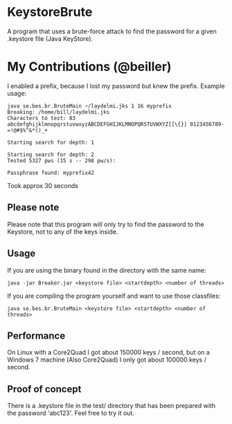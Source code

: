 KeystoreBrute
=============
A program that uses a brute-force attack to find the password for a given .keystore file (Java KeyStore).

My Contributions (@beiller)
=============
I enabled a prefix, because I lost my password but knew the prefix. Example usage:

```
java se.bes.br.BruteMain ~/laydelmi.jks 1 16 myprefix
Breaking: /home/bill/laydelmi.jks
Characters to test: 83
abcdefghijklmnopqrstuvwxyzABCDEFGHIJKLMNOPQRSTUVWXYZ[[\{}| 0123456789-=!@#$%^&*()_+

Starting search for depth: 1

Starting search for depth: 2
Tested 5327 pws (15 s -- 298 pw/s):

Passphrase found: myprefix42
```

Took approx 30 seconds

Please note
-----------
Please note that this program will only try to find the password to the Keystore,
not to any of the keys inside.

Usage
-----
If you are using the binary found in the directory with the same name:

    java -jar Breaker.jar <keystore file> <startdepth> <number of threads>

If you are compiling the program yourself and want to use those classfiles:

    java se.bes.br.BruteMain <keystore file> <startdepth> <number of threads>

Performance
-----------
On Linux with a Core2Quad I got about 150000 keys / second, 
but on a Windows 7 machine (Also Core2Quad) I only got about 100000 keys / second.

Proof of concept
----------------
There is a .keystore file in the test/ directory that has been prepared with the
password 'abc123'. Feel free to try it out.